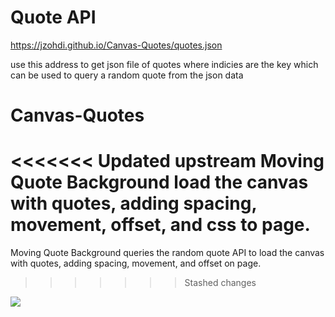 # Quote API
https://jzohdi.github.io/Canvas-Quotes/quotes.json

use this address to get json file of quotes where indicies are the key which
can be used to query a random quote from the json data

# Canvas-Quotes
<<<<<<< Updated upstream
Moving Quote Background load the canvas with quotes, 
adding spacing, movement, offset, and css to page.
=======

Moving Quote Background queries the random quote API
to load the canvas with quotes,
adding spacing, movement, and offset on page.
>>>>>>> Stashed changes

![](https://i.imgur.com/4J0LAk1.png)
